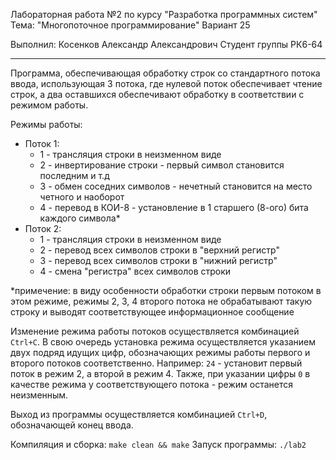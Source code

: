 Лабораторная работа №2 по курсу "Разработка программных систем"
Тема: "Многопоточное программирование"
Вариант 25

Выполнил: Косенков Александр Александрович
Студент группы РК6-64

------------------------------------------

Программа, обеспечивающая обработку строк со стандартного потока ввода, использующая 3 потока, где нулевой поток
обеспечивает чтение строк, а два оставшихся обеспечивают обработку в соответствии с режимом работы.

Режимы работы:
- Поток 1:
    - 1 - трансляция строки в неизменном виде
    - 2 - инвертирование строки - первый символ становится последним и т.д
    - 3 - обмен соседних символов - нечетный становится на место четного и наоборот
    - 4 - перевод в КОИ-8 - установление в 1 старшего (8-ого) бита каждого символа*
- Поток 2:
    - 1 - трансляция строки в неизменном виде
    - 2 - перевод всех символов строки в "верхний регистр"
    - 3 - перевод всех символов строки в "нижний регистр"
    - 4 - смена "регистра" всех символов строки

*примечение: в виду особенности обработки строки первым потоком в этом режиме, режимы 2, 3, 4 второго потока не
обрабатывают такую строку и выводят соответствующее информационное сообщение


Изменение режима работы потоков осуществляется комбинацией `Ctrl+C`.
В свою очередь установка режима осуществляется указанием двух подряд идущих цифр, обозначающих режимы работы первого и
второго потоков соответственно.
Например: `24` - установит первый поток в режим 2, а второй в режим 4.
Также, при указании цифры `0` в качестве режима у соответствующего потока - режим останется неизменным.

Выход из программы осуществляется комбинацией `Ctrl+D`, обозначающей конец ввода.

Компиляция и сборка: `make clean && make`
Запуск программы: `./lab2`
